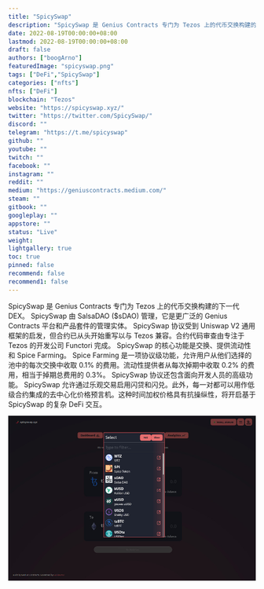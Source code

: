 ```yaml
---
title: "SpicySwap"
description: "SpicySwap 是 Genius Contracts 专门为 Tezos 上的代币交换构建的下一代 DEX。"
date: 2022-08-19T00:00:00+08:00
lastmod: 2022-08-19T00:00:00+08:00
draft: false
authors: ["boogArno"]
featuredImage: "spicyswap.png"
tags: ["DeFi","SpicySwap"]
categories: ["nfts"]
nfts: ["DeFi"]
blockchain: "Tezos"
website: "https://spicyswap.xyz/"
twitter: "https://twitter.com/SpicySwap/"
discord: ""
telegram: "https://t.me/spicyswap"
github: ""
youtube: ""
twitch: ""
facebook: ""
instagram: ""
reddit: ""
medium: "https://geniuscontracts.medium.com/"
steam: ""
gitbook: ""
googleplay: ""
appstore: ""
status: "Live"
weight: 
lightgallery: true
toc: true
pinned: false
recommend: false
recommend1: false
---
```

SpicySwap 是 Genius Contracts 专门为 Tezos 上的代币交换构建的下一代 DEX。 SpicySwap 由 SalsaDAO ($sDAO) 管理，它是更广泛的 Genius Contracts 平台和产品套件的管理实体。 SpicySwap 协议受到 Uniswap V2 通用框架的启发，但合约已从头开始重写以与 Tezos 兼容。合约代码审查由专注于 Tezos 的开发公司 Functori 完成。
SpicySwap 的核心功能是交换、提供流动性和 Spice Farming。 Spice Farming 是一项协议级功能，允许用户从他们选择的池中的每次交换中收取 0.1% 的费用。流动性提供者从每次掉期中收取 0.2% 的费用，相当于掉期总费用的 0.3%。
SpicySwap 协议还包含面向开发人员的高级功能。 SpicySwap 允许通过乐观交易启用闪贷和闪兑。此外，每一对都可以用作低级合约集成的去中心化价格预言机。这种时间加权价格具有抗操纵性，将开启基于 SpicySwap 的复杂 DeFi 交互。

![spicyswap-dapp-defi-tezos-image1_6b1cb7d4b003ea35257dce300fe878f6](spicyswap-dapp-defi-tezos-image1_6b1cb7d4b003ea35257dce300fe878f6.png)